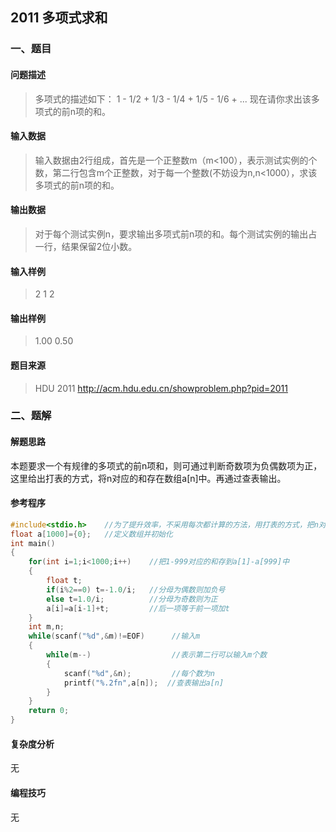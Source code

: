 ## 2011 多项式求和

### 一、题目

#### 问题描述

> 多项式的描述如下：
> 1 - 1/2 + 1/3 - 1/4 + 1/5 - 1/6 + ...
> 现在请你求出该多项式的前n项的和。

#### 输入数据

> 输入数据由2行组成，首先是一个正整数m（m<100），表示测试实例的个数，第二行包含m个正整数，对于每一个整数(不妨设为n,n<1000），求该多项式的前n项的和。

#### 输出数据

> 对于每个测试实例n，要求输出多项式前n项的和。每个测试实例的输出占一行，结果保留2位小数。

#### 输入样例

> 2
> 1 2

#### 输出样例

> 1.00 
> 0.50

#### 题目来源

> HDU 2011 http://acm.hdu.edu.cn/showproblem.php?pid=2011

### 二、题解

#### 解题思路

本题要求一个有规律的多项式的前n项和，则可通过判断奇数项为负偶数项为正，这里给出打表的方式，将n对应的和存在数组a[n]中。再通过查表输出。

#### 参考程序

```c++
#include<stdio.h>    //为了提升效率，不采用每次都计算的方法，用打表的方式，把n对应的和存在a[n]中
float a[1000]={0};   //定义数组并初始化   
int main()
{
    for(int i=1;i<1000;i++)    //把1-999对应的和存到a[1]-a[999]中
    {
        float t;
        if(i%2==0) t=-1.0/i;   //分母为偶数则加负号
        else t=1.0/i;          //分母为奇数则为正
        a[i]=a[i-1]+t;         //后一项等于前一项加t
    }
    int m,n;
    while(scanf("%d",&m)!=EOF)      //输入m
    {
        while(m--)                  //表示第二行可以输入m个数
        {
            scanf("%d",&n);         //每个数为n
            printf("%.2fn",a[n]);  //查表输出a[n]
        }
    }
    return 0;
}
```

#### 复杂度分析

无

#### 编程技巧

无